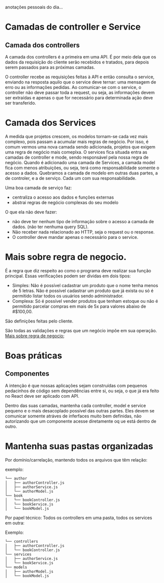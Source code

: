 anotações pessoais do dia...

# Camadas de controller e Service

## Camada dos controllers

A camada dos controllers é a primeira em uma API. É por meio dela que os dados da requisição do cliente serão recebidos e tratados, para depois serem passados para as próximas camadas.

O controller recebe as requisições feitas à API e então consulta o service, enviando na resposta aquilo que o service deve ternar: uma mensagem de erro ou as informações pedidas. Ao comunicar-se com o service, o controller não deve passar toda a request, ou seja, as informações devem ser extraídas e apenas  o que for necessário para determinada ação deve ser transferido.

# Camada dos Services

A medida que projetos crescem, os modelos tornam-se cada vez mais complexo, pois passam a acumular mais regras de negócio. Por isso, é comum vermos uma nova camada sendo adicionada, projetos que exigem uma regra de negócio mais comeplxa.
O services fica situada entra as camadas de controller e mode, sendo responsável pela nossa regra de negócio. Quando é adicionado uma camada de Services, a camada model fica com menos atribuições, ou seja, terá como responsabilidade somente o acesso a dados. Quebramos a camada de modelo em outras duas partes, a de controler, e a de serviço. Cada um com sua responsabilidade.

Uma boa camada de serviço faz:
- centraliza o acesso aos dados e funções externas
- abstrai regras de negócio complexas do seu modelo

O que ela não deve fazer:
- não deve ter nenhum tipo de informação sobre o acesso a camada de dados. (não ter nenhuma query SQL).
- Não receber nada relacionado ao HTTP, seja o request ou o response.
- O controller deve mandar apenas o necessário para o service.

# Mais sobre regra de negocio.

É a regra que diz respeito ao como o programa deve realizar sua função principal.
Essas verificações podem ser dividas em dois tipos:

- Simples: Não é possível cadastrar um produto que o nome tenha menos de 5 letras. Não é possível cadastrar um produto que já exista ou só é permitido listar todos os usuários sendo administrador.
- Complexa: Só é possível vender produtos que tenham estoque ou não é permitido parcelar compras em mais de 5x para valores abaixo de #$100,00.

São definições feitas pelo cliente.

São todas as validações e regras que um negócio impõe em sua operação.
[Mais sobre regra de negocio](http://www.linhadecodigo.com.br/artigo/3205/regras-de-negocio-por-que-voce-deveria-se-importar-com-isso.aspx);

# Boas práticas

## Componentes

A intenção é que nossas aplicações sejam construídas com pequenos pedacinhos de código sem dependências entre si, ou seja, o que já era feito no React deve ser aplicado com API.

Dentro das suas camadas, mantenha cada controller, model e service pequeno e o mais desacoplado possível das outras partes.
Eles devem se comunicar somente atráves de inferfaces muito bem definidas, não autorizando que um componente acesse diretamente oq ue está dentro de outro.

# Mantenha suas pastas organizadas

Por domínio/carrelação, mantendo todos os arquivos que têm relação:

exemplo:
```
└── author
│   ├── authorController.js
│   ├── authorService.js
│   └── authorModel.js
└── book
│   └── bookController.js
│   └── bookService.js
│   └── bookModel.js
```

Por papel técnico: Todos os controllers em uma pasta, todos os services em outra:

Exemplo:
```
└── controllers
│   ├── authorController.js
│   └── bookController.js
└── services
│   ├── authorService.js
│   └── bookService.js
└── models
│   ├── authorModel.js
│   └── bookModel.js
```

